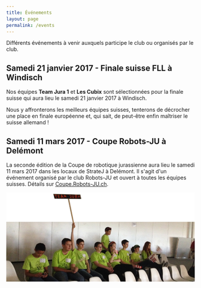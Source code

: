 ```yaml
---
title: Événements
layout: page
permalink: /events
---
```


Différents événements à venir auxquels participe le club ou organisés par le club.

## Samedi 21 janvier 2017 - Finale suisse FLL à Windisch

Nos équipes **Team Jura 1** et **Les Cubix** sont sélectionnées pour la finale suisse
qui aura lieu le samedi 21 janvier 2017 à Windisch.

Nous y affronterons les meilleurs équipes suisses,
tenterons de décrocher une place en finale européenne
et, qui sait, de peut-être enfin maîtriser le suisse allemand !

## Samedi 11 mars 2017 - Coupe Robots-JU à Delémont

La seconde édition de la Coupe de robotique jurassienne aura lieu le samedi 11 mars 2017 dans les locaux de StrateJ à Delémont.
Il s'agit d'un événement organisé par le club Robots-JU et ouvert à toutes les équipes suisses. Détails sur [Coupe.Robots-JU.ch](https://coupe.robots-ju.ch/).

![Robot Game](/media/banners/events.jpg)
